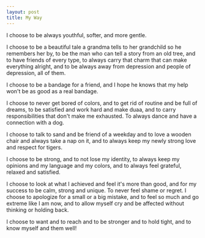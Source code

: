 ```yaml
---
layout: post
title: My Way
---
```


I choose to be always youthful, softer, and more gentle.


I choose to be a beautiful tale a grandma tells to her grandchild so he remembers her by, to be the man who can tell a story from an old tree, and to have friends of every type, to always carry that charm that can make everything alright, and to be always away from depression and people of depression, all of them.


I choose to be a bandage for a friend, and I hope he knows that my help won't be as good as a real bandage.


I choose to never get bored of colors, and to get rid of routine and be full of dreams, to be satisfied and work hard and make duaa, and to carry responsibilities that don't make me exhausted. To always dance and have a connection with a dog.


I choose to talk to sand and be friend of a weekday and to love a wooden chair and always take a nap on it, and to always keep my newly strong love and respect for tigers.


I choose to be strong, and to not lose my identity, to always keep my opinions and my language and my colors, and to always feel grateful, relaxed and satisfied.


I choose to look at what I achieved and feel it's more than good, and for my success to be calm, strong and unique. To never feel shame or regret. I choose to apologize for a small or a big mistake, and to feel so much and go extreme like I am now, and to allow myself cry and be affected without thinking or holding back.


I choose to want and to reach and to be stronger and to hold tight, and to know myself and them well!
